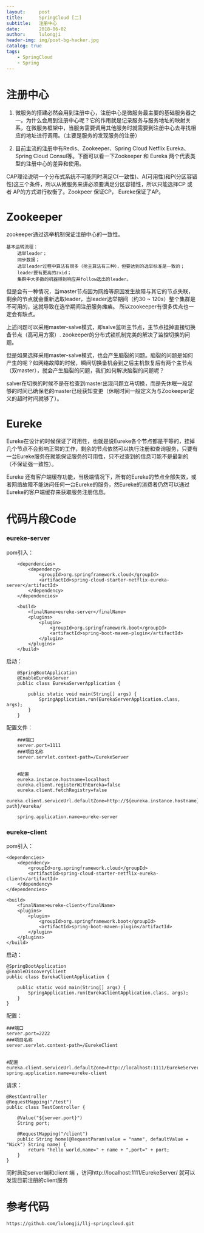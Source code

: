 ```yaml
---
layout:     post
title:      SpringCloud [二]
subtitle:   注册中心
date:       2018-06-02
author:     lulongji
header-img: img/post-bg-hacker.jpg
catalog: true
tags:
    - SpringCloud
    - Spring
---
```



# 注册中心

1. 微服务的搭建必然会用到注册中心，注册中心是微服务最主要的基础服务器之一。为什么会用到注册中心呢？它的作用就是记录服务与服务地址的映射关系，在微服务框架中，当服务需要调用其他服务时就需要到注册中心去寻找相应的地址进行调用。（主要是服务的发现服务的注册）

2. 目前主流的注册中有Redis、Zookeeper、Spring Cloud Netflix Eureka、Spring Cloud Consul等。下面可以看一下Zookeeper 和 Eureka 两个代表类型的注册中心的差异和使用。

CAP理论说明一个分布式系统不可能同时满足C(一致性)、A(可用性)和P(分区容错性)这三个条件，所以从微服务来讲必须要满足分区容错性，所以只能选择CP 或者 AP的方式进行权衡了。Zookpeer 保证CP， Eureke保证了AP。

# Zookeeper

zookeeper通过选举机制保证注册中心的一致性。

    基本运转流程：
        选举leader；
        同步数据；
        选举leader过程中算法有很多（抢主算法有三种），但要达到的选举标准是一致的；
        leader要有更高的zxid；
        集群中大多数的机器得到响应并follow选出的leader。

但是会有一种情况，当master节点因为网络等原因发生故障与其它的节点失联，剩余的节点就会重新选取leader，当leader选举期间（约30 ~ 120s）整个集群是不可用的，这就导致在选举期间注册服务瘫痪。
所以zookeeper有很多优点也一定会有缺点。

上述问题可以采用master-salve模式，即salve监听主节点，主节点挂掉直接切换备节点（高可用方案）.
zookeeper的分布式锁机制完美的解决了监控切换的问题。


但是如果选择采用master-salve模式，也会产生脑裂的问题。脑裂的问题是如何产生的呢？如网络故障的时候，瞬间切换备机会到之后主机恢复后有两个主节点（双master），就会产生脑裂的问题，我们如何解决脑裂的问题呢？

salver在切换的时候不是在检查到master出现问题立马切换，而是先休眠一段足够的时间已确保老的master已经获知变更（休眠时间一般定义为与Zookeeper定义的超时时间就够了）。


# Eureke 

Eureke在设计的时候保证了可用性，也就是说Eureke各个节点都是平等的，挂掉几个节点不会影响正常的工作，剩余的节点依然可以执行注册和查询服务，只要有一台Eureke服务在就能保证服务的可用性，只不过查到的信息可能不是最新的（不保证强一致性）。

Eureke 还有客户端缓存功能，当极端情况下，所有的Eureke的节点全部失效，或者网络故障不能访问任何一台Eureke的服务，然Eureke的消费者仍然可以通过Eureke的客户端缓存来获取服务注册信息。



# 代码片段Code

### eureke-server

pom引入：

        <dependencies>
            <dependency>
                <groupId>org.springframework.cloud</groupId>
                <artifactId>spring-cloud-starter-netflix-eureka-server</artifactId>
            </dependency>
        </dependencies>

        <build>
            <finalName>eureke-server</finalName>
            <plugins>
                <plugin>
                    <groupId>org.springframework.boot</groupId>
                    <artifactId>spring-boot-maven-plugin</artifactId>
                </plugin>
            </plugins>
        </build>

启动：

        @SpringBootApplication
        @EnableEurekaServer
        public class EurekaServerApplication {

            public static void main(String[] args) {
                SpringApplication.run(EurekaServerApplication.class, args);
            }
        }


配置文件：

        ###端口
        server.port=1111
        ###项目名称
        server.servlet.context-path=/EurekeServer


        #配置
        eureka.instance.hostname=localhost
        eureka.client.registerWithEureka=false
        eureka.client.fetchRegistry=false
        eureka.client.serviceUrl.defaultZone=http://${eureka.instance.hostname}:${server.port}/${server.servlet.context-path}/eureka/

        spring.application.name=eureke-server

### eureke-client

pom引入：

    <dependencies>
        <dependency>
            <groupId>org.springframework.cloud</groupId>
            <artifactId>spring-cloud-starter-netflix-eureka-client</artifactId>
        </dependency>
    </dependencies>

    <build>
        <finalName>eureke-client</finalName>
        <plugins>
            <plugin>
                <groupId>org.springframework.boot</groupId>
                <artifactId>spring-boot-maven-plugin</artifactId>
            </plugin>
        </plugins>
    </build>


启动：


    @SpringBootApplication
    @EnableDiscoveryClient
    public class EurekaClientApplication {

        public static void main(String[] args) {
            SpringApplication.run(EurekaClientApplication.class, args);
        }
    }

配置：

    ###端口
    server.port=2222
    ###项目名称
    server.servlet.context-path=/EurekeClient


    #配置
    eureka.client.serviceUrl.defaultZone=http://localhost:1111/EurekeServer/eureka/
    spring.application.name=eureke-client


请求：

    @RestController
    @RequestMapping("/test")
    public class TestController {

        @Value("${server.port}")
        String port;

        @RequestMapping("/client")
        public String home(@RequestParam(value = "name", defaultValue = "Nick") String name) {
            return "hello world,name=" + name + ",port=" + port;
        }
    }

同时启动server端和client 端 ，访问http://localhost:1111/EurekeServer/ 就可以发现目前注册的client服务


# 参考代码

```https://github.com/lulongji/llj-springcloud.git```
















